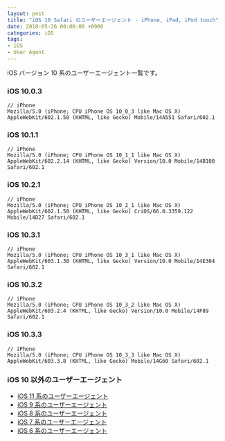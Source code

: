 ```yaml
---
layout: post
title: "iOS 10 Safari のユーザーエージェント - iPhone, iPad, iPod touch"
date: 2018-05-26 00:00:00 +0900
categories: iOS
tags:
- iOS
- User Agent
---
```


iOS バージョン 10 系のユーザーエージェント一覧です。



### iOS 10.0.3

```
// iPhone
Mozilla/5.0 (iPhone; CPU iPhone OS 10_0_3 like Mac OS X) AppleWebKit/602.1.50 (KHTML, like Gecko) Mobile/14A551 Safari/602.1
```


### iOS 10.1.1

```
// iPhone
Mozilla/5.0 (iPhone; CPU iPhone OS 10_1_1 like Mac OS X) AppleWebKit/602.2.14 (KHTML, like Gecko) Version/10.0 Mobile/14B100 Safari/602.1
```


### iOS 10.2.1

```
// iPhone
Mozilla/5.0 (iPhone; CPU iPhone OS 10_2_1 like Mac OS X) AppleWebKit/602.1.50 (KHTML, like Gecko) CriOS/66.0.3359.122 Mobile/14D27 Safari/602.1
```


### iOS 10.3.1

```
// iPhone
Mozilla/5.0 (iPhone; CPU iPhone OS 10_3_1 like Mac OS X) AppleWebKit/603.1.30 (KHTML, like Gecko) Version/10.0 Mobile/14E304 Safari/602.1
```


### iOS 10.3.2

```
// iPhone
Mozilla/5.0 (iPhone; CPU iPhone OS 10_3_2 like Mac OS X) AppleWebKit/603.2.4 (KHTML, like Gecko) Version/10.0 Mobile/14F89 Safari/602.1
```


### iOS 10.3.3

```
// iPhone
Mozilla/5.0 (iPhone; CPU iPhone OS 10_3_3 like Mac OS X) AppleWebKit/603.3.8 (KHTML, like Gecko) Mobile/14G60 Safari/602.1
```



### iOS 10 以外のユーザーエージェント

- [iOS 11 系のユーザーエージェント](https://blog.t5o.me/post/20180526/ios-11-useragent-iphone-ipad-ipod-touch.html)
- [iOS 9 系のユーザーエージェント](https://blog.t5o.me/post/20150925/ios-9-useragent-iphone-ipad-ipod-touch.html)
- [iOS 8 系のユーザーエージェント](https://blog.t5o.me/post/20140922/ios-8-useragent-iphone-ipad-ipod-touch.html)
- [iOS 7 系のユーザーエージェント](https://blog.t5o.me/post/20130924/ios-7-safari-iphone-ipad-ipod-touch.html)
- [iOS 6 系のユーザーエージェント](https://blog.t5o.me/post/20121002/ios-6-safari-iphone-ipad.html)
